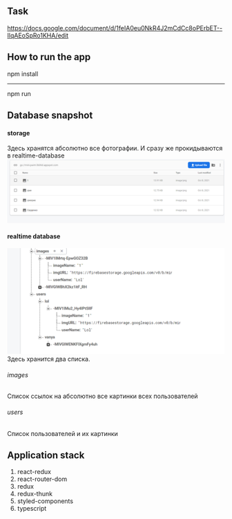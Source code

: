 ## Task
https://docs.google.com/document/d/1feIA0eu0NkR4J2mCdCc8oPErbET--IlqAEoSpRo1KHA/edit

## How to run the app
npm install
____
npm run

## Database snapshot
#### storage
Здесь хранятся абсолютно все фотографии. И сразу же прокидываются в realtime-database
![storage](storage.png "Орк")
#### realtime database
![realtime](realtime-database.png "Орк")
Здесь хранится два списка.
###### images
Список ссылок на абсолютно все картинки всех пользователей
###### users
Список пользователей и их картинки 

## Application stack
1) react-redux
2) react-router-dom
3) redux
4) redux-thunk
5) styled-components
6) typescript